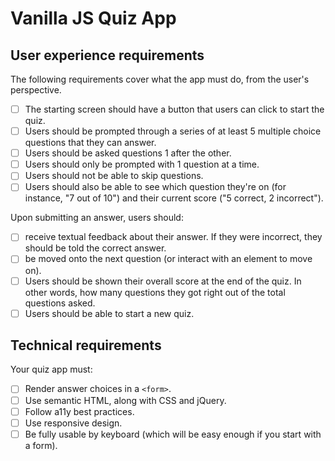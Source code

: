 # Vanilla JS Quiz App

## User experience requirements

The following requirements cover what the app must do, from the user's perspective.

- [ ] The starting screen should have a button that users can click to start the quiz.
- [ ] Users should be prompted through a series of at least 5 multiple choice questions that they can answer.
- [ ]  Users should be asked questions 1 after the other.
- [ ]  Users should only be prompted with 1 question at a time.
- [ ]  Users should not be able to skip questions.
- [ ]  Users should also be able to see which question they're on (for instance, "7 out of 10") and their current score ("5 correct, 2 incorrect").

Upon submitting an answer, users should:

- [ ]  receive textual feedback about their answer. If they were incorrect, they should be told the correct answer.
- [ ]  be moved onto the next question (or interact with an element to move on).
- [ ]  Users should be shown their overall score at the end of the quiz. In other words, how many questions they got right out of the total questions asked.
- [ ]  Users should be able to start a new quiz.

## Technical requirements

Your quiz app must:

- [ ]  Render answer choices in a `<form>`.
- [ ]  Use semantic HTML, along with CSS and jQuery.
- [ ]  Follow a11y best practices.
- [ ]  Use responsive design.
- [ ]  Be fully usable by keyboard (which will be easy enough if you start with a form).

